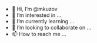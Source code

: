 - 👋 Hi, I’m @mkuzov
- 👀 I’m interested in ...
- 🌱 I’m currently learning ...
- 💞️ I’m looking to collaborate on ...
- 📫 How to reach me ...

<!---
mkuzov/mkuzov is a ✨ special ✨ repository because its `README.md` (this file) appears on your GitHub profile.
You can click the Preview link to take a look at your changes.
--->
